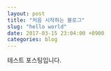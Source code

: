 ```yaml
---
layout: post
title: "처음 시작하는 블로그"
slug: "hello world"
date: 2017-03-15 23:04:00 +0900
categories: blog
---
```


테스트 포스팅입니다.
